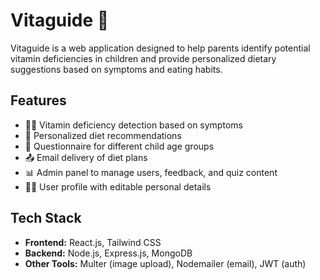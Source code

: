 # Vitaguide 🍎

Vitaguide is a web application designed to help parents identify potential vitamin deficiencies in children and provide personalized dietary suggestions based on symptoms and eating habits.

## Features

- 👩‍⚕️ Vitamin deficiency detection based on symptoms
- 🥦 Personalized diet recommendations
- 🧾 Questionnaire for different child age groups
- 📤 Email delivery of diet plans
- 📊 Admin panel to manage users, feedback, and quiz content
- 🧑‍💼 User profile with editable personal details

## Tech Stack

- **Frontend:** React.js, Tailwind CSS
- **Backend:** Node.js, Express.js, MongoDB
- **Other Tools:** Multer (image upload), Nodemailer (email), JWT (auth)


